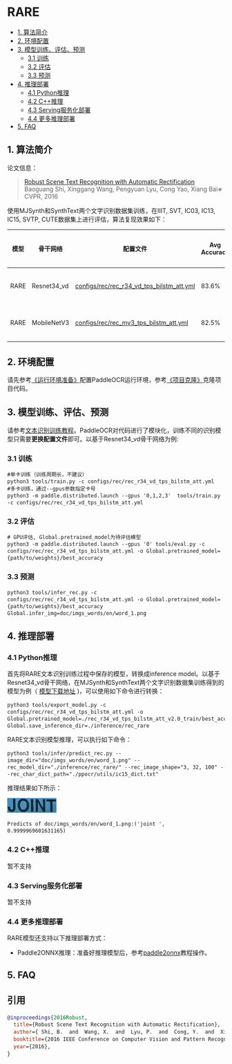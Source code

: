 # RARE

- [1. 算法简介](#1)
- [2. 环境配置](#2)
- [3. 模型训练、评估、预测](#3)
    - [3.1 训练](#3-1)
    - [3.2 评估](#3-2)
    - [3.3 预测](#3-3)
- [4. 推理部署](#4)
    - [4.1 Python推理](#4-1)
    - [4.2 C++推理](#4-2)
    - [4.3 Serving服务化部署](#4-3)
    - [4.4 更多推理部署](#4-4)
- [5. FAQ](#5)

<a name="1"></a>
## 1. 算法简介

论文信息：
> [Robust Scene Text Recognition with Automatic Rectification](https://arxiv.org/abs/1603.03915v2)
> Baoguang Shi, Xinggang Wang, Pengyuan Lyu, Cong Yao, Xiang Bai∗
> CVPR, 2016

使用MJSynth和SynthText两个文字识别数据集训练，在IIIT, SVT, IC03, IC13, IC15, SVTP, CUTE数据集上进行评估，算法复现效果如下：

|模型|骨干网络|配置文件|Avg Accuracy|下载链接|
| --- | --- | --- | --- | --- |
|RARE|Resnet34_vd|[configs/rec/rec_r34_vd_tps_bilstm_att.yml](../../configs/rec/rec_r34_vd_tps_bilstm_att.yml)|83.6%|[训练模型](https://paddleocr.bj.bcebos.com/dygraph_v2.0/en/rec_r34_vd_tps_bilstm_att_v2.0_train.tar)|
|RARE|MobileNetV3|[configs/rec/rec_mv3_tps_bilstm_att.yml](../../configs/rec/rec_mv3_tps_bilstm_att.yml)|82.5%|[训练模型](https://paddleocr.bj.bcebos.com/dygraph_v2.0/en/rec_mv3_tps_bilstm_att_v2.0_train.tar)|


<a name="2"></a>
## 2. 环境配置
请先参考[《运行环境准备》](./environment.md)配置PaddleOCR运行环境，参考[《项目克隆》](./clone.md)克隆项目代码。

<a name="3"></a>
## 3. 模型训练、评估、预测

请参考[文本识别训练教程](./recognition.md)。PaddleOCR对代码进行了模块化，训练不同的识别模型只需要**更换配置文件**即可。以基于Resnet34_vd骨干网络为例:

<a name="3-1"></a>
### 3.1 训练

```
#单卡训练（训练周期长，不建议）
python3 tools/train.py -c configs/rec/rec_r34_vd_tps_bilstm_att.yml
#多卡训练，通过--gpus参数指定卡号
python3 -m paddle.distributed.launch --gpus '0,1,2,3'  tools/train.py -c configs/rec/rec_r34_vd_tps_bilstm_att.yml
```

<a name="3-2"></a>
### 3.2 评估

```
# GPU评估, Global.pretrained_model为待评估模型
python3 -m paddle.distributed.launch --gpus '0' tools/eval.py -c configs/rec/rec_r34_vd_tps_bilstm_att.yml -o Global.pretrained_model={path/to/weights}/best_accuracy
```

<a name="3-3"></a>
### 3.3 预测

```
python3 tools/infer_rec.py -c configs/rec/rec_r34_vd_tps_bilstm_att.yml -o Global.pretrained_model={path/to/weights}/best_accuracy Global.infer_img=doc/imgs_words/en/word_1.png
```

<a name="4"></a>
## 4. 推理部署

<a name="4-1"></a>
### 4.1 Python推理
首先将RARE文本识别训练过程中保存的模型，转换成inference model。以基于Resnet34_vd骨干网络，在MJSynth和SynthText两个文字识别数据集训练得到的模型为例（ [模型下载地址](https://paddleocr.bj.bcebos.com/dygraph_v2.0/en/rec_r34_vd_tps_bilstm_att_v2.0_train.tar) )，可以使用如下命令进行转换：

```shell
python3 tools/export_model.py -c configs/rec/rec_r34_vd_tps_bilstm_att.yml -o Global.pretrained_model=./rec_r34_vd_tps_bilstm_att_v2.0_train/best_accuracy  Global.save_inference_dir=./inference/rec_rare
```

RARE文本识别模型推理，可以执行如下命令：

```shell
python3 tools/infer/predict_rec.py --image_dir="doc/imgs_words/en/word_1.png" --rec_model_dir="./inference/rec_rare/" --rec_image_shape="3, 32, 100" --rec_char_dict_path="./ppocr/utils/ic15_dict.txt"
```
推理结果如下所示：

![](../../doc/imgs_words/en/word_1.png)

```
Predicts of doc/imgs_words/en/word_1.png:('joint ', 0.9999969601631165)
```


<a name="4-2"></a>
### 4.2 C++推理

暂不支持

<a name="4-3"></a>
### 4.3 Serving服务化部署

暂不支持

<a name="4-4"></a>
### 4.4 更多推理部署

RARE模型还支持以下推理部署方式：

- Paddle2ONNX推理：准备好推理模型后，参考[paddle2onnx](../../deploy/paddle2onnx/)教程操作。

<a name="5"></a>
## 5. FAQ


## 引用

```bibtex
@inproceedings{2016Robust,
  title={Robust Scene Text Recognition with Automatic Rectification},
  author={ Shi, B.  and  Wang, X.  and  Lyu, P.  and  Cong, Y.  and  Xiang, B. },
  booktitle={2016 IEEE Conference on Computer Vision and Pattern Recognition (CVPR)},
  year={2016},
}
```
